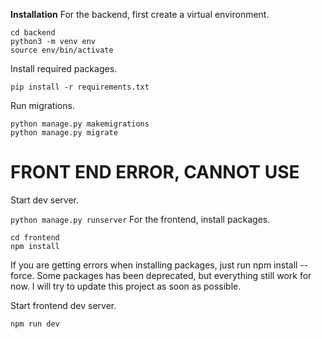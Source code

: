**Installation**
For the backend, first create a virtual environment.

```
cd backend
python3 -m venv env
source env/bin/activate
```

Install required packages.

`pip install -r requirements.txt`

Run migrations.

```
python manage.py makemigrations
python manage.py migrate
```

# FRONT END ERROR, CANNOT USE

Start dev server.

`python manage.py runserver`
For the frontend, install packages.

```
cd frontend
npm install
```

If you are getting errors when installing packages, just run npm install --force. Some packages has been deprecated, but everything still work for now. I will try to update this project as soon as possible.

Start frontend dev server.

`npm run dev`
